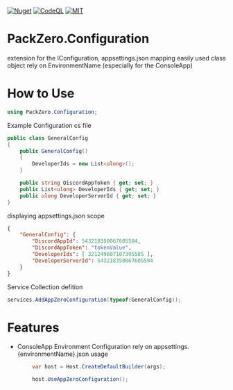 [![Nuget](https://img.shields.io/badge/package-PackZero.Configuration-brightgreen.svg?maxAge=259200)](https://www.nuget.org/packages/PackZero.Configuration)
[![CodeQL](https://github.com/msx752/PackZero.Configuration/actions/workflows/codeql.yml/badge.svg?branch=main)](https://github.com/msx752/PackZero.Configuration/actions/workflows/codeql.yml)
[![MIT](https://img.shields.io/badge/License-MIT-blue.svg?maxAge=259200)](https://github.com/msx752/PackZero.Configuration/blob/main/LICENSE.md)


# PackZero.Configuration
extension for the IConfiguration, appsettings.json mapping easily used class object rely on EnvironmentName (especially for the ConsoleApp)

# How to Use
``` c#
using PackZero.Configuration;
```
Example Configuration cs file
``` c#
public class GeneralConfig
{
    public GeneralConfig()
    {
        DeveloperIds = new List<ulong>();
    }

    public string DiscordAppToken { get; set; }
    public List<ulong> DeveloperIds { get; set; }
    public ulong DeveloperServerId { get; set; }
}
```
displaying appsettings.json scope 
``` json
{
	"GeneralConfig": {
	    "DiscordAppId": 543218350067605504,
	    "DiscordAppToken": "tokenValue",
	    "DeveloperIds": [ 321249607107395585 ],
	    "DeveloperServerId": 543218350067605504
  	}
}

```
Service Collection defition

``` c#
services.AddAppZeroConfiguration(typeof(GeneralConfig));
```

# Features
- ConsoleApp Environment Configuration rely on appsettings.{environmentName}.json
usage
``` c#
		var host = Host.CreateDefaultBuilder(args);

		host.UseAppZeroConfiguration();
```
